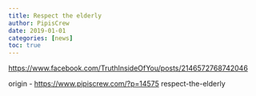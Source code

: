```yaml
---
title: Respect the elderly
author: PipisCrew
date: 2019-01-01
categories: [news]
toc: true
---
```


https://www.facebook.com/TruthInsideOfYou/posts/2146572768742046

origin - https://www.pipiscrew.com/?p=14575 respect-the-elderly